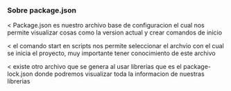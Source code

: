  ### Sobre package.json


  < Package.json es nuestro archivo base de configuracion el cual nos permite visualizar cosas como la version actual y crear comandos de inicio

  < el comando start en scripts nos permite seleccionar el archvio con el cual se inicia el proyecto, muy importante tener conocimiento de este archivo

  < existe otro archivo que se genera al usar librerias que es el package-lock.json donde podremos visualizar toda la informacion de nuestras librerias